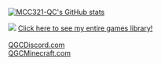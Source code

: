 [![MCC321-QC's GitHub stats](https://github-readme-stats.vercel.app/api?username=MCC321-QC)](https://github.com/anuraghazra/github-readme-stats)

<img src="https://www.steamsignature.com/card/0/76561198054729547.png">

<a href="https://QGCDiscord.com/library/default%20combobox%20quicklinks_lastactivity_descending_name_ascending.html">
Click here to see my entire games library!
</a><br>
<br>
<a href="https://QGCDiscord.com">
QGCDiscord.com
</a><br>
<a href="https://QGCMinecraft.com">
QGCMinecraft.com
</a>
